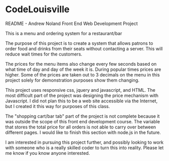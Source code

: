 # CodeLouisville

README - Andrew Noland Front End Web Development Project

This is a menu and ordering system for a restaurant/bar

The purpose of this project is to create a system that allows patrons to order food and drinks from their seats without contacting a server.  This will reduce wait times for the customers.

The prices for the menu items also change every few seconds based on what time of day and day of the week it is.  During popular times prices are higher.  Some of the prices are taken out to 3 decimals on the menu in this project solely for demonstration purposes show them changing.

This project uses responsive css, jquery and javascript, and HTML. The most difficult part of the project was designing the price mechanism with Javascript.  I did not plan this to be a web site accessible via the Internet, but I created it this way for purposes of this class.  

The "shopping cart/bar tab" part of the project is not complete because it was outside the scope of this front end development course.  The variable that stores the total price for all orders is not able to carry over between different pages.  I would like to finish this section with node.js in the future.

I am interested in pursuing this project further, and possibly looking to work with someone who is a really skilled coder to turn this into reality.  Please let me know if you know anyone interested.
